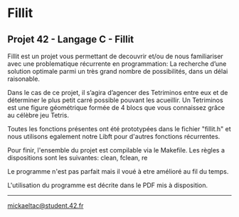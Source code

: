 # Fillit
Projet 42 - Langage C - Fillit
-------------------------------------------------------------------------------------------------------------------------------

Fillit est un projet vous permettant de decouvrir et/ou de nous familiariser avec une problematique récurrente en programmation: 
La recherche d’une solution optimale parmi un très grand nombre de possibilités, dans un délai raisonable.

Dans le cas de ce projet, il s’agira d’agencer des Tetriminos entre eux et de déterminer le plus petit carré possible pouvant les acueillir.
Un Tetriminos est une figure géométrique formée de 4 blocs que vous connaissez grâce au célèbre jeu Tetris.

Toutes les fonctions présentes ont été prototypées dans le fichier "fillit.h" et nous utilisons egalement notre Libft pour d'autres fonctions récurrentes.

Pour finir, l'ensemble du projet est compilable via le Makefile. Les règles a dispositions sont les suivantes:
clean, fclean, re

Le programme n'est pas parfait mais il voué à etre amélioré au fil du temps.

L'utilisation du programme est décrite dans le PDF mis à disposition.

------------------------------------------------------------------------------------------------------------------------------
mickaeltac@student.42.fr

